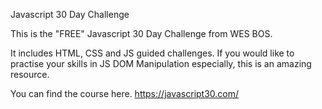 Javascript 30 Day Challenge

This is the "FREE" Javascript 30 Day Challenge from WES BOS.

It includes HTML, CSS and JS guided challenges. If you would like to practise your skills in JS DOM Manipulation especially, this is an amazing resource.

You can find the course here. https://javascript30.com/
